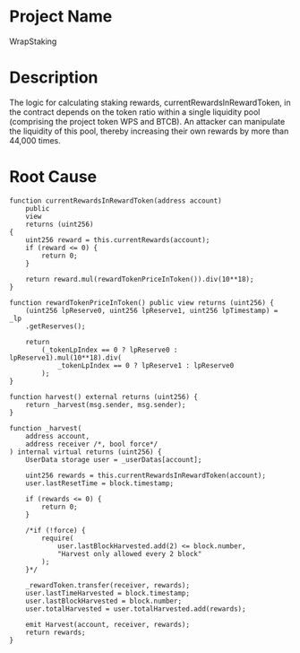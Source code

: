 # Project Name
WrapStaking

# Description
The logic for calculating staking rewards, currentRewardsInRewardToken, in the contract depends on the token ratio within a single liquidity pool (comprising the project token WPS and BTCB). An attacker can manipulate the liquidity of this pool, thereby increasing their own rewards by more than 44,000 times.

# Root Cause
```solidity
function currentRewardsInRewardToken(address account)
    public
    view
    returns (uint256)
{
    uint256 reward = this.currentRewards(account);
    if (reward <= 0) {
        return 0;
    }

    return reward.mul(rewardTokenPriceInToken()).div(10**18);
}

function rewardTokenPriceInToken() public view returns (uint256) {
    (uint256 lpReserve0, uint256 lpReserve1, uint256 lpTimestamp) = _lp
    .getReserves();

    return
        (_tokenLpIndex == 0 ? lpReserve0 : lpReserve1).mul(10**18).div(
            _tokenLpIndex == 0 ? lpReserve1 : lpReserve0
        );
}

function harvest() external returns (uint256) {
    return _harvest(msg.sender, msg.sender);
}

function _harvest(
    address account,
    address receiver /*, bool force*/
) internal virtual returns (uint256) {
    UserData storage user = _userDatas[account];

    uint256 rewards = this.currentRewardsInRewardToken(account);
    user.lastResetTime = block.timestamp;

    if (rewards <= 0) {
        return 0;
    }

    /*if (!force) {
        require(
            user.lastBlockHarvested.add(2) <= block.number,
            "Harvest only allowed every 2 block"
        );
    }*/

    _rewardToken.transfer(receiver, rewards);
    user.lastTimeHarvested = block.timestamp;
    user.lastBlockHarvested = block.number;
    user.totalHarvested = user.totalHarvested.add(rewards);

    emit Harvest(account, receiver, rewards);
    return rewards;
}